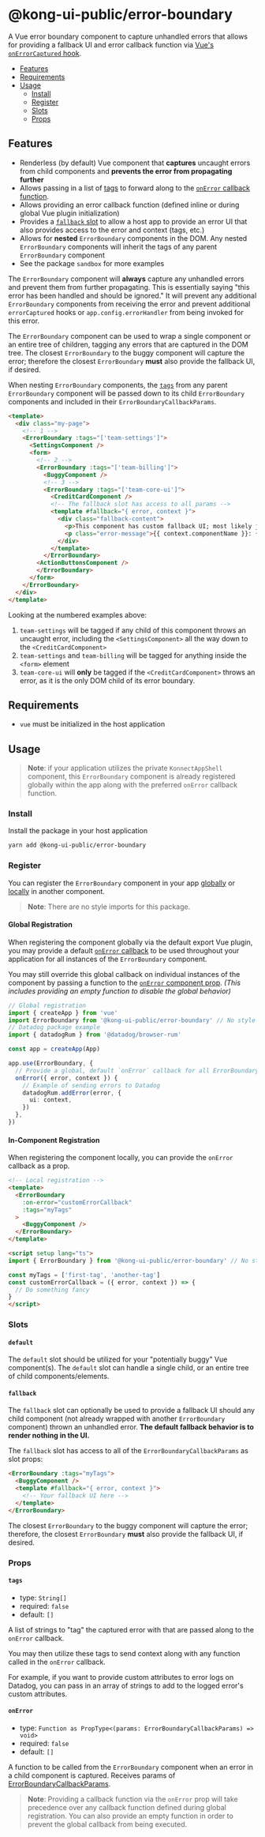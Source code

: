 # @kong-ui-public/error-boundary

A Vue error boundary component to capture unhandled errors that allows for providing a fallback UI and error callback function via [Vue's `onErrorCaptured` hook](https://vuejs.org/api/composition-api-lifecycle.html#onerrorcaptured).

- [Features](#features)
- [Requirements](#requirements)
- [Usage](#usage)
  - [Install](#install)
  - [Register](#register)
  - [Slots](#slots)
  - [Props](#props)

## Features

- Renderless (by default) Vue component that **captures** uncaught errors from child components and **prevents the error from propagating further**
- Allows passing in a list of [tags](#tags) to forward along to the [`onError` callback function](#onerror).
- Allows providing an error callback function (defined inline or during global Vue plugin initialization)
- Provides a [`fallback` slot](#fallback) to allow a host app to provide an error UI that also provides access to the error and context (tags, etc.)
- Allows for **nested** `ErrorBoundary` components in the DOM. Any nested `ErrorBoundary` components will inherit the tags of any parent `ErrorBoundary` component
- See the package `sandbox` for more examples

The `ErrorBoundary` component will **always** capture any unhandled errors and prevent them from further propagating. This is essentially saying "this error has been handled and should be ignored." It will prevent any additional `ErrorBoundary` components from receiving the error and prevent additional `errorCaptured` hooks or `app.config.errorHandler` from being invoked for this error.

The `ErrorBoundary` component can be used to wrap a single component or an entire tree of children, tagging any errors that are captured in the DOM tree. The closest `ErrorBoundary` to the buggy component will capture the error; therefore the closest `ErrorBoundary` **must** also provide the fallback UI, if desired.

When nesting `ErrorBoundary` components, the [`tags`](#tags) from any parent `ErrorBoundary` component will be passed down to its child `ErrorBoundary` components and included in their `ErrorBoundaryCallbackParams`.

```html
<template>
  <div class="my-page">
    <!-- 1 -->
    <ErrorBoundary :tags="['team-settings']">
      <SettingsComponent />
      <form>
        <!-- 2 -->
        <ErrorBoundary :tags="['team-billing']">
          <BuggyComponent />
          <!-- 3 -->
          <ErrorBoundary :tags="['team-core-ui']">
            <CreditCardComponent />
            <!-- The fallback slot has access to all params -->
            <template #fallback="{ error, context }">
              <div class="fallback-content">
                <p>This component has custom fallback UI; most likely just an icon, etc.</p>
                <p class="error-message">{{ context.componentName }}: {{ error.message }}</p>
              </div>
            </template>
          </ErrorBoundary>
        <ActionButtonsComponent />
        </ErrorBoundary>
      </form>
    </ErrorBoundary>
  </div>
</template>
```

Looking at the numbered examples above:

1. `team-settings` will be tagged if any child of this component throws an uncaught error, including the `<SettingsComponent>` all the way down to the `<CreditCardComponent>`
2. `team-settings` and `team-billing` will be tagged for anything inside the `<form>` element
3. `team-core-ui` will **only** be tagged if the `<CreditCardComponent>` throws an error, as it is the only DOM child of its error boundary.

## Requirements

- `vue` must be initialized in the host application

## Usage

> **Note**: if your application utilizes the private `KonnectAppShell` component, this `ErrorBoundary` component is already registered globally within the app along with the preferred `onError` callback function.

### Install

Install the package in your host application

```sh
yarn add @kong-ui-public/error-boundary
```

### Register

You can register the `ErrorBoundary` component in your app [globally](#global-registration) or [locally](#in-component-registration) in another component.

> **Note**: There are no style imports for this package.

#### Global Registration

When registering the component globally via the default export Vue plugin, you may provide a default [`onError` callback](#onerror) to be used throughout your application for all instances of the `ErrorBoundary` component.

You may still override this global callback on individual instances of the component by passing a function to the [`onError` component prop](#onerror). _(This includes providing an empty function to disable the global behavior)_

```typescript
// Global registration
import { createApp } from 'vue'
import ErrorBoundary from '@kong-ui-public/error-boundary' // No style imports needed
// Datadog package example
import { datadogRum } from '@datadog/browser-rum'

const app = createApp(App)

app.use(ErrorBoundary, {
  // Provide a global, default `onError` callback for all ErrorBoundary instances
  onError({ error, context }) {
    // Example of sending errors to Datadog
    datadogRum.addError(error, {
      ui: context,
    })
  },
})
```

#### In-Component Registration

When registering the component locally, you can provide the `onError` callback as a prop.

```html
<!-- Local registration -->
<template>
  <ErrorBoundary
    :on-error="customErrorCallback"
    :tags="myTags"
  >
    <BuggyComponent />
  </ErrorBoundary>
</template>

<script setup lang="ts">
import { ErrorBoundary } from '@kong-ui-public/error-boundary' // No style imports needed

const myTags = ['first-tag', 'another-tag']
const customErrorCallback = ({ error, context }) => {
  // Do something fancy
}
</script>
```

### Slots

#### `default`

The `default` slot should be utilized for your "potentially buggy" Vue component(s). The `default` slot can handle a single child, or an entire tree of child components/elements.

#### `fallback`

The `fallback` slot can optionally be used to provide a fallback UI should any child component (not already wrapped with another `ErrorBoundary` component) thrown an unhandled error. **The default fallback behavior is to render nothing in the UI.**

The `fallback` slot has access to all of the `ErrorBoundaryCallbackParams` as slot props:

```html
<ErrorBoundary :tags="myTags">
  <BuggyComponent />
  <template #fallback="{ error, context }">
    <!-- Your fallback UI here -->
  </template>
</ErrorBoundary>
```

The closest `ErrorBoundary` to the buggy component will capture the error; therefore, the closest `ErrorBoundary` **must** also provide the fallback UI, if desired.

### Props

#### `tags`

- type: `String[]`
- required: `false`
- default: `[]`

A list of strings to "tag" the captured error with that are passed along to the `onError` callback.

You may then utilize these tags to send context along with any function called in the `onError` callback.

For example, if you want to provide custom attributes to error logs on Datadog, you can pass in an array of strings to add to the logged error's custom attributes.

#### `onError`

- type: `Function as PropType<(params: ErrorBoundaryCallbackParams) => void>`
- required: `false`
- default: `[]`

A function to be called from the `ErrorBoundary` component when an error in a child component is captured. Receives params of [ErrorBoundaryCallbackParams](src/types/error-boundary.ts).

> **Note**: Providing a callback function via the `onError` prop will take precedence over any callback function defined during global registration. You can also provide an empty function in order to prevent the global callback from being executed.
